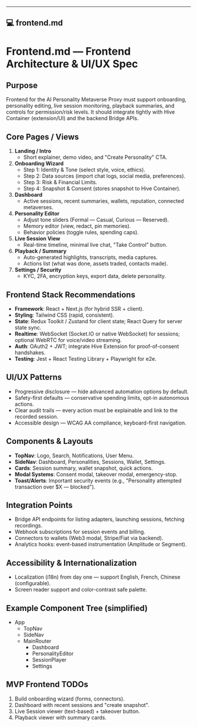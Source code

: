 
---

## 💻 **frontend.md**

# Frontend.md — Frontend Architecture & UI/UX Spec

## Purpose
Frontend for the AI Personality Metaverse Proxy must support onboarding, personality editing, live session monitoring, playback summaries, and controls for permission/risk levels. It should integrate tightly with Hive Container (extension/UI) and the backend Bridge APIs.

## Core Pages / Views
1. **Landing / Intro**
   - Short explainer, demo video, and "Create Personality" CTA.
2. **Onboarding Wizard**
   - Step 1: Identity & Tone (select style, voice, ethics).
   - Step 2: Data sources (import chat logs, social media, preferences).
   - Step 3: Risk & Financial Limits.
   - Step 4: Snapshot & Consent (stores snapshot to Hive Container).
3. **Dashboard**
   - Active sessions, recent summaries, wallets, reputation, connected metaverses.
4. **Personality Editor**
   - Adjust tone sliders (Formal — Casual, Curious — Reserved).
   - Memory editor (view, redact, pin memories).
   - Behavior policies (toggle rules, spending caps).
5. **Live Session View**
   - Real-time timeline, minimal live chat, "Take Control" button.
6. **Playback / Summary**
   - Auto-generated highlights, transcripts, media captures.
   - Actions list (what was done, assets traded, contacts made).
7. **Settings / Security**
   - KYC, 2FA, encryption keys, export data, delete personality.

## Frontend Stack Recommendations
- **Framework**: React + Next.js (for hybrid SSR + client).
- **Styling**: Tailwind CSS (rapid, consistent).
- **State**: Redux Toolkit / Zustand for client state; React Query for server state sync.
- **Realtime**: WebSocket (Socket.IO or native WebSocket) for sessions; optional WebRTC for voice/video streaming.
- **Auth**: OAuth2 + JWT; integrate Hive Extension for proof-of-consent handshakes.
- **Testing**: Jest + React Testing Library + Playwright for e2e.

## UI/UX Patterns
- Progressive disclosure — hide advanced automation options by default.
- Safety-first defaults — conservative spending limits, opt-in autonomous actions.
- Clear audit trails — every action must be explainable and link to the recorded session.
- Accessible design — WCAG AA compliance, keyboard-first navigation.

## Components & Layouts
- **TopNav**: Logo, Search, Notifications, User Menu.
- **SideNav**: Dashboard, Personalities, Sessions, Wallet, Settings.
- **Cards**: Session summary, wallet snapshot, quick actions.
- **Modal Systems**: Consent modal, takeover modal, emergency-stop.
- **Toast/Alerts**: Important security events (e.g., "Personality attempted transaction over $X — blocked").

## Integration Points
- Bridge API endpoints for listing adapters, launching sessions, fetching recordings.
- Webhook subscriptions for session events and billing.
- Connectors to wallets (Web3 modal, Stripe/Fiat via backend).
- Analytics hooks: event-based instrumentation (Amplitude or Segment).

## Accessibility & Internationalization
- Localization (i18n) from day one — support English, French, Chinese (configurable).
- Screen reader support and color-contrast safe palette.

## Example Component Tree (simplified)
- App
  - TopNav
  - SideNav
  - MainRouter
    - Dashboard
    - PersonalityEditor
    - SessionPlayer
    - Settings

## MVP Frontend TODOs
1. Build onboarding wizard (forms, connectors).
2. Dashboard with recent sessions and "create snapshot".
3. Live Session viewer (text-based) + takeover button.
4. Playback viewer with summary cards.
